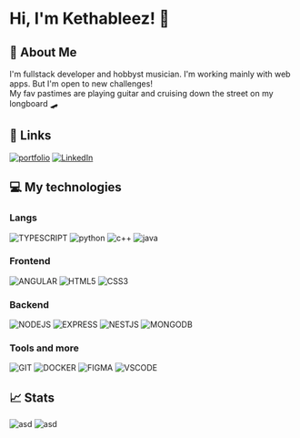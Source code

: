 # Hi, I'm Kethableez! 👋


## 🚀 About Me
I'm  fullstack developer and hobbyst musician. I'm working mainly with web apps. But I'm open to new challenges!  
My fav pastimes are playing guitar and cruising down the street on my longboard 🛹


## 🔗 Links
[![portfolio](https://img.shields.io/badge/portfolio-000?style=for-the-badge&logo=github&logoColor=white)](https://kethableez.github.io/Portfolio)
[![LinkedIn](https://img.shields.io/badge/LinkedIn-007ACC?style=for-the-badge&logo=linkedIN&logoColor=white)](https://kethableez.github.io/Portfolio)


## 💻 My technologies
### Langs
![TYPESCRIPT](https://img.shields.io/badge/TYPESCRIPT-007ACC?style=for-the-badge&logo=typescript&logoColor=white)
![python](https://img.shields.io/badge/python-356A97?style=for-the-badge&logo=python&logoColor=white)
![c++](https://img.shields.io/badge/c++-00427E?style=for-the-badge&logo=cplusplus&logoColor=white)
![java](https://img.shields.io/badge/java-E30000?style=for-the-badge&logo=java&logoColor=white)
### Frontend 
![ANGULAR](https://img.shields.io/badge/Angular-C3002F?style=for-the-badge&logo=angular&logoColor=white)
![HTML5](https://img.shields.io/badge/HTML5-E4603E?style=for-the-badge&logo=html5&logoColor=white)
![CSS3](https://img.shields.io/badge/CSS3-114267?style=for-the-badge&logo=css3&logoColor=white)  
### Backend
![NODEJS](https://img.shields.io/badge/Node.js-428639?style=for-the-badge&logo=nodedotjs&logoColor=white)
![EXPRESS](https://img.shields.io/badge/EXPRESS-0D1117?style=for-the-badge&logo=express&logoColor=white)
![NESTJS](https://img.shields.io/badge/nestjs-E0234E?style=for-the-badge&logo=nestjs&logoColor=white)
![MONGODB](https://img.shields.io/badge/mongoDB-428639?style=for-the-badge&logo=mongodb&logoColor=white)  
### Tools and more
![GIT](https://img.shields.io/badge/GIT-F03C2E?style=for-the-badge&logo=git&logoColor=white)
![DOCKER](https://img.shields.io/badge/DOCKER-28B8EB?style=for-the-badge&logo=docker&logoColor=white)
![FIGMA](https://img.shields.io/badge/figma-0AC97F?style=for-the-badge&logo=figma&logoColor=white)
![VSCODE](https://img.shields.io/badge/VS_Code-2C9DE8?style=for-the-badge&logo=visualstudiocode&logoColor=white)


## 📈 Stats
![asd](https://github-readme-stats.vercel.app/api?username=Kethableez&show_icons=true&theme=tokyonight&line_height=20")
![asd](https://github-readme-stats.vercel.app/api/top-langs/?username=Kethableez&layout=compact&theme=tokyonight&hide=tex,css)

